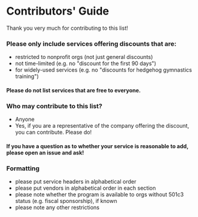 # Contributors' Guide

Thank you very much for contributing to this list!

### Please only include services offering discounts that are: 

* restricted to nonprofit orgs (not just general discounts)
* not time-limited (e.g. no "discount for the first 90 days")
* for widely-used services (e.g. no "discounts for hedgehog gymnastics training")

#### Please do not list services that are free to everyone.

### Who may contribute to this list?

 * Anyone
 * Yes, if you are a representative of the company offering the discount, you can contribute. Please do!

#### If you have a question as to whether your service is reasonable to add, please open an issue and ask! 

### Formatting

* please put service headers in alphabetical order
* please put vendors in alphabetical order in each section
* please note whether the program is available to orgs without 501c3 status (e.g. fiscal sponsorship), if known
* please note any other restrictions 